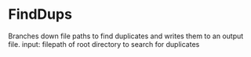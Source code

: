 # FindDups
Branches down file paths to find duplicates and writes them to an output file.
input: filepath of root directory to search for duplicates
